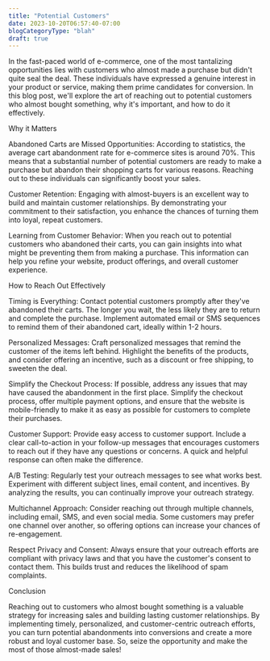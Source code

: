 ```yaml
---
title: "Potential Customers"
date: 2023-10-20T06:57:40-07:00
blogCategoryType: "blah"
draft: true
---
```


In the fast-paced world of e-commerce, one of the most tantalizing opportunities lies with
customers who almost made a purchase but didn't quite seal the deal. These individuals
have expressed a genuine interest in your product or service, making them prime candidates
for conversion. In this blog post, we'll explore the art of reaching out to potential
customers who almost bought something, why it's important, and how to do it effectively.

Why it Matters

Abandoned Carts are Missed Opportunities:
According to statistics, the average cart abandonment rate for e-commerce sites is
around 70%. This means that a substantial number of potential customers are ready
to make a purchase but abandon their shopping carts for various reasons. Reaching
out to these individuals can significantly boost your sales.

Customer Retention:
Engaging with almost-buyers is an excellent way to build and maintain
customer relationships. By demonstrating your commitment to their
satisfaction, you enhance the chances of turning them into loyal, repeat
customers.

Learning from Customer Behavior:
When you reach out to potential customers who abandoned their
carts, you can gain insights into what might be preventing them
from making a purchase. This information can help you refine your
website, product offerings, and overall customer experience.

How to Reach Out Effectively

Timing is Everything:
Contact potential customers promptly after they've
abandoned their carts. The longer you wait, the less
likely they are to return and complete the purchase.
Implement automated email or SMS sequences to remind them
of their abandoned cart, ideally within 1-2 hours.

Personalized Messages:
Craft personalized messages that remind the
customer of the items left behind. Highlight the
benefits of the products, and consider offering an
incentive, such as a discount or free shipping, to
sweeten the deal.

Simplify the Checkout Process:
If possible, address any issues that may
have caused the abandonment in the first
place. Simplify the checkout process,
offer multiple payment options, and ensure
that the website is mobile-friendly to
make it as easy as possible for customers
to complete their purchases.

Customer Support:
Provide easy access to customer
support. Include a clear
call-to-action in your follow-up
messages that encourages customers
to reach out if they have any
questions or concerns. A quick and
helpful response can often make
the difference.

A/B Testing:
Regularly test your
outreach messages to see
what works best.
Experiment with different
subject lines, email
content, and incentives.
By analyzing the results,
you can continually
improve your outreach
strategy.

Multichannel Approach:
Consider reaching
out through
multiple channels,
including email,
SMS, and even
social media. Some
customers may
prefer one channel
over another, so
offering options
can increase your
chances of
re-engagement.

Respect
Privacy and
Consent:
Always
ensure
that your
outreach
efforts
are
compliant
with
privacy
laws and
that you
have the
customer's
consent to
contact
them. This
builds
trust and
reduces
the
likelihood
of spam
complaints.

Conclusion

Reaching
out to
customers
who almost
bought
something
is a
valuable
strategy
for
increasing
sales and
building
lasting
customer
relationships.
By
implementing
timely,
personalized,
and
customer-centric
outreach
efforts,
you can
turn
potential
abandonments
into
conversions
and create
a more
robust and
loyal
customer
base. So,
seize the
opportunity
and make
the most
of those
almost-made
sales!
